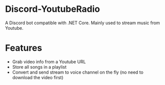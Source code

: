 # Discord-YoutubeRadio
A Discord bot compatible with .NET Core. Mainly used to stream music from Youtube.
# Features
  * Grab video info from a Youtube URL
  * Store all songs in a playlist
  * Convert and send stream to voice channel on the fly (no need to download the video first)
